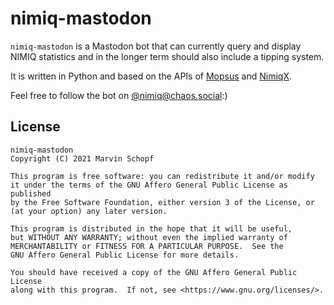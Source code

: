 # nimiq-mastodon
`nimiq-mastodon` is a Mastodon bot that can currently query and display NIMIQ statistics and in the longer term should also include a tipping system.

It is written in Python and based on the APIs of [Mopsus](https://nimiq.mopsus.com) and [NimiqX](https://nimiqx.com).

Feel free to follow the bot on <a rel="me" href="https://chaos.social/@nimiq">@nimiq@chaos.social</a>:)

## License
```
nimiq-mastodon
Copyright (C) 2021 Marvin Schopf

This program is free software: you can redistribute it and/or modify
it under the terms of the GNU Affero General Public License as published
by the Free Software Foundation, either version 3 of the License, or
(at your option) any later version.

This program is distributed in the hope that it will be useful,
but WITHOUT ANY WARRANTY; without even the implied warranty of
MERCHANTABILITY or FITNESS FOR A PARTICULAR PURPOSE.  See the
GNU Affero General Public License for more details.

You should have received a copy of the GNU Affero General Public License
along with this program.  If not, see <https://www.gnu.org/licenses/>.
```
